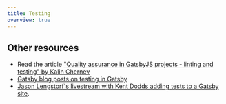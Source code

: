 ```yaml
---
title: Testing
overview: true
---
```


<GuideList slug={props.slug} />

## Other resources

- Read the article ["Quality assurance in GatsbyJS projects - linting and testing" by Kalin Chernev](https://kalinchernev.github.io/gatsbyjs-qa-linting-testing/)
- [Gatsby blog posts on testing in Gatsby](/blog/tags/testing)
- [Jason Lengstorf's livestream with Kent Dodds adding tests to a Gatsby site](https://www.youtube.com/watch?v=BzRAYt7BHRw&t=2024s).
